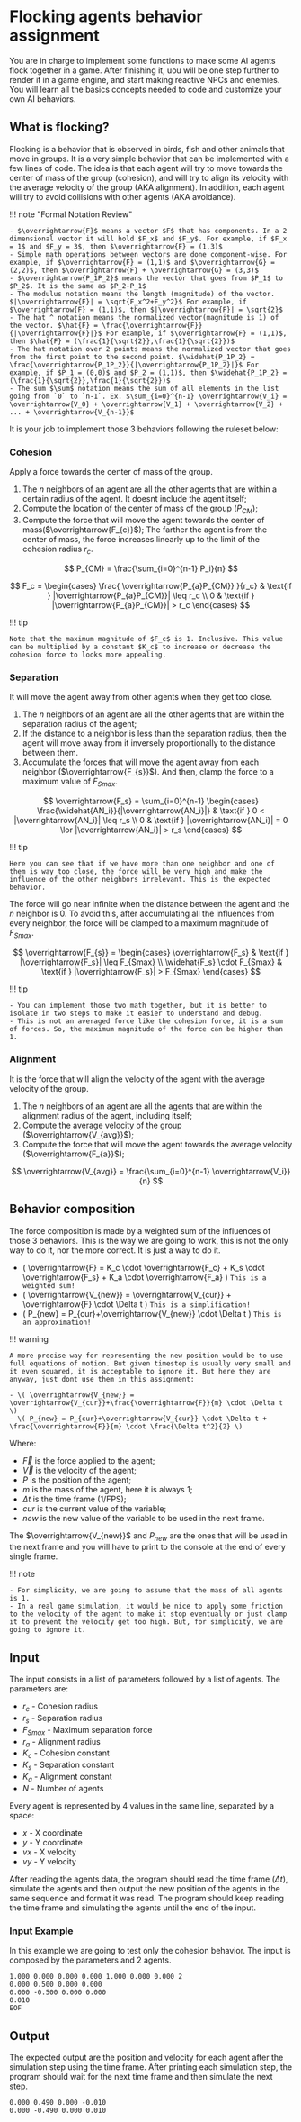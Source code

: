 # Flocking agents behavior assignment

You are in charge to implement some functions to make some AI agents flock together in a game. After finishing it, uou will be one step further to render it in a game engine, and start making reactive NPCs and enemies. You will learn all the basics concepts needed to code and customize your own AI behaviors.

## What is flocking?

Flocking is a behavior that is observed in birds, fish and other animals that move in groups. It is a very simple behavior that can be implemented with a few lines of code. The idea is that each agent will try to move towards the center of mass of the group (cohesion), and will try to align its velocity with the average velocity of the group (AKA alignment). In addition, each agent will try to avoid collisions with other agents (AKA avoidance).

!!! note "Formal Notation Review"

    - $\overrightarrow{F}$ means a vector $F$ that has components. In a 2 dimensional vector it will hold $F_x$ and $F_y$. For example, if $F_x = 1$ and $F_y = 3$, then $\overrightarrow{F} = (1,3)$
    - Simple math operations between vectors are done component-wise. For example, if $\overrightarrow{F} = (1,1)$ and $\overrightarrow{G} = (2,2)$, then $\overrightarrow{F} + \overrightarrow{G} = (3,3)$
    - $\overrightarrow{P_1P_2}$ means the vector that goes from $P_1$ to $P_2$. It is the same as $P_2-P_1$
    - The modulus notation means the length (magnitude) of the vector. $|\overrightarrow{F}| = \sqrt{F_x^2+F_y^2}$ For example, if $\overrightarrow{F} = (1,1)$, then $|\overrightarrow{F}| = \sqrt{2}$
    - The hat ^ notation means the normalized vector(magnitude is 1) of the vector. $\hat{F} = \frac{\overrightarrow{F}}{|\overrightarrow{F}|}$ For example, if $\overrightarrow{F} = (1,1)$, then $\hat{F} = (\frac{1}{\sqrt{2}},\frac{1}{\sqrt{2}})$
    - The hat notation over 2 points means the normalized vector that goes from the first point to the second point. $\widehat{P_1P_2} = \frac{\overrightarrow{P_1P_2}}{|\overrightarrow{P_1P_2}|}$ For example, if $P_1 = (0,0)$ and $P_2 = (1,1)$, then $\widehat{P_1P_2} = (\frac{1}{\sqrt{2}},\frac{1}{\sqrt{2}})$
    - The sum $\sum$ notation means the sum of all elements in the list going from `0` to `n-1`. Ex. $\sum_{i=0}^{n-1} \overrightarrow{V_i} = \overrightarrow{V_0} + \overrightarrow{V_1} + \overrightarrow{V_2} + ... + \overrightarrow{V_{n-1}}$

It is your job to implement those 3 behaviors following the ruleset below:

### Cohesion

Apply a force towards the center of mass of the group.

1. The $n$ neighbors of an agent are all the other agents that are within a certain radius of the agent. It doesnt include the agent itself;
2. Compute the location of the center of mass of the group ($P_{CM}$);
3. Compute the force that will move the agent towards the center of mass($\overrightarrow{F_{c}}$); The farther the agent is from the center of mass, the force increases linearly up to the limit of the cohesion radius $r_c$.

$$ 
P_{CM} = \frac{\sum_{i=0}^{n-1} P_i}{n}
$$

$$
F_c = \begin{cases}
    \frac{ \overrightarrow{P_{a}P_{CM}} }{r_c} & \text{if } |\overrightarrow{P_{a}P_{CM}}| \leq r_c \\
    0 & \text{if } |\overrightarrow{P_{a}P_{CM}}| > r_c
\end{cases}
$$

!!! tip

    Note that the maximum magnitude of $F_c$ is 1. Inclusive. This value can be multiplied by a constant $K_c$ to increase or decrease the cohesion force to looks more appealing.

### Separation

It will move the agent away from other agents when they get too close.

1. The $n$ neighbors of an agent are all the other agents that are within the separation radius of the agent;
2. If the distance to a neighbor is less than the separation radius, then the agent will move away from it inversely proportionally to the distance between them.
3. Accumulate the forces that will move the agent away from each neighbor ($\overrightarrow{F_{s}}$). And then, clamp the force to a maximum value of $F_{Smax}$.
   
$$
\overrightarrow{F_s} = \sum_{i=0}^{n-1} \begin{cases}
      \frac{\widehat{AN_i}}{|\overrightarrow{AN_i}|} & \text{if } 0 < |\overrightarrow{AN_i}| \leq r_s \\
      0 & \text{if } |\overrightarrow{AN_i}| = 0  \lor |\overrightarrow{AN_i}| > r_s 
\end{cases}
$$

!!! tip

    Here you can see that if we have more than one neighbor and one of them is way too close, the force will be very high and make the influence of the other neighbors irrelevant. This is the expected behavior.

The force will go near infinite when the distance between the agent and the $n$ neighbor is 0. To avoid this, after accumulating all the influences from every neighbor, the force will be clamped to a maximum magnitude of $F_{Smax}$.

$$
\overrightarrow{F_{s}} = \begin{cases} 
    \overrightarrow{F_s} & \text{if } |\overrightarrow{F_s}| \leq F_{Smax} \\
    \widehat{F_s} \cdot F_{Smax} & \text{if } |\overrightarrow{F_s}| > F_{Smax}
\end{cases}
$$

!!! tip

    - You can implement those two math together, but it is better to isolate in two steps to make it easier to understand and debug.
    - This is not an averaged force like the cohesion force, it is a sum of forces. So, the maximum magnitude of the force can be higher than 1.

### Alignment

It is the force that will align the velocity of the agent with the average velocity of the group.

1. The $n$ neighbors of an agent are all the agents that are within the alignment radius of the agent, including itself;
2. Compute the average velocity of the group ($\overrightarrow{V_{avg}}$);
3. Compute the force that will move the agent towards the average velocity ($\overrightarrow{F_{a}}$);

$$
\overrightarrow{V_{avg}} = \frac{\sum_{i=0}^{n-1} \overrightarrow{V_i}}{n}
$$

## Behavior composition

The force composition is made by a weighted sum of the influences of those 3 behaviors. This is the way we are going to work, this is not the only way to do it, nor the more correct. It is just a way to do it. 

- \( \overrightarrow{F} = K_c \cdot \overrightarrow{F_c} + K_s \cdot \overrightarrow{F_s} + K_a \cdot \overrightarrow{F_a} \)  `This is a weighted sum!`
- \( \overrightarrow{V_{new}} = \overrightarrow{V_{cur}} + \overrightarrow{F} \cdot \Delta t \)  `This is a simplification!`
- \( P_{new} = P_{cur}+\overrightarrow{V_{new}} \cdot \Delta t \)  `This is an approximation!`

!!! warning

    A more precise way for representing the new position would be to use full equations of motion. But given timestep is usually very small and it even squared, it is acceptable to ignore it. But here they are anyway, just dont use them in this assignment:

    - \( \overrightarrow{V_{new}} = \overrightarrow{V_{cur}}+\frac{\overrightarrow{F}}{m} \cdot \Delta t \)
    - \( P_{new} = P_{cur}+\overrightarrow{V_{cur}} \cdot \Delta t + \frac{\overrightarrow{F}}{m} \cdot \frac{\Delta t^2}{2} \)

Where:

- $\overrightarrow{F}$ is the force applied to the agent;
- $\overrightarrow{V}$ is the velocity of the agent;
- $P$ is the position of the agent;
- $m$ is the mass of the agent, here it is always 1;
- $\Delta t$ is the time frame (1/FPS);
- $cur$ is the current value of the variable;
- $new$ is the new value of the variable to be used in the next frame.

The $\overrightarrow{V_{new}}$ and $P_{new}$ are the ones that will be used in the next frame and you will have to print to the console at the end of every single frame.

!!! note

    - For simplicity, we are going to assume that the mass of all agents is 1.
    - In a real game simulation, it would be nice to apply some friction to the velocity of the agent to make it stop eventually or just clamp it to prevent the velocity get too high. But, for simplicity, we are going to ignore it.

## Input

The input consists in a list of parameters followed by a list of agents. The parameters are:

- $r_c$ - Cohesion radius
- $r_s$ - Separation radius
- $F_{Smax}$ - Maximum separation force
- $r_a$ - Alignment radius
- $K_c$ - Cohesion constant
- $K_s$ - Separation constant
- $K_a$ - Alignment constant
- $N$ - Number of agents

Every agent is represented by 4 values in the same line, separated by a space:

- $x$ - X coordinate
- $y$ - Y coordinate
- $vx$ - X velocity
- $vy$ - Y velocity

After reading the agents data, the program should read the time frame ($\Delta t$), simulate the agents and then output the new position of the agents in the same sequence and format it was read. The program should keep reading the time frame and simulating the agents until the end of the input.

### Input Example

In this example we are going to test only the cohesion behavior. The input is composed by the parameters and 2 agents. 

```text
1.000 0.000 0.000 0.000 1.000 0.000 0.000 2
0.000 0.500 0.000 0.000
0.000 -0.500 0.000 0.000
0.010
EOF
```

## Output

The expected output are the position and velocity for each agent after the simulation step using the time frame. After printing each simulation step, the program should wait for the next time frame and then simulate the next step.

```text
0.000 0.490 0.000 -0.010
0.000 -0.490 0.000 0.010
```
